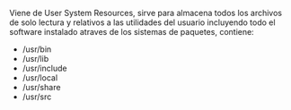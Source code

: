 Viene de User System Resources, sirve para almacena todos los archivos de solo lectura y relativos a las utilidades del usuario incluyendo todo el software instalado atraves de los sistemas de paquetes, contiene:
- /usr/bin
- /usr/lib
- /usr/include
- /usr/local
- /usr/share
- /usr/src